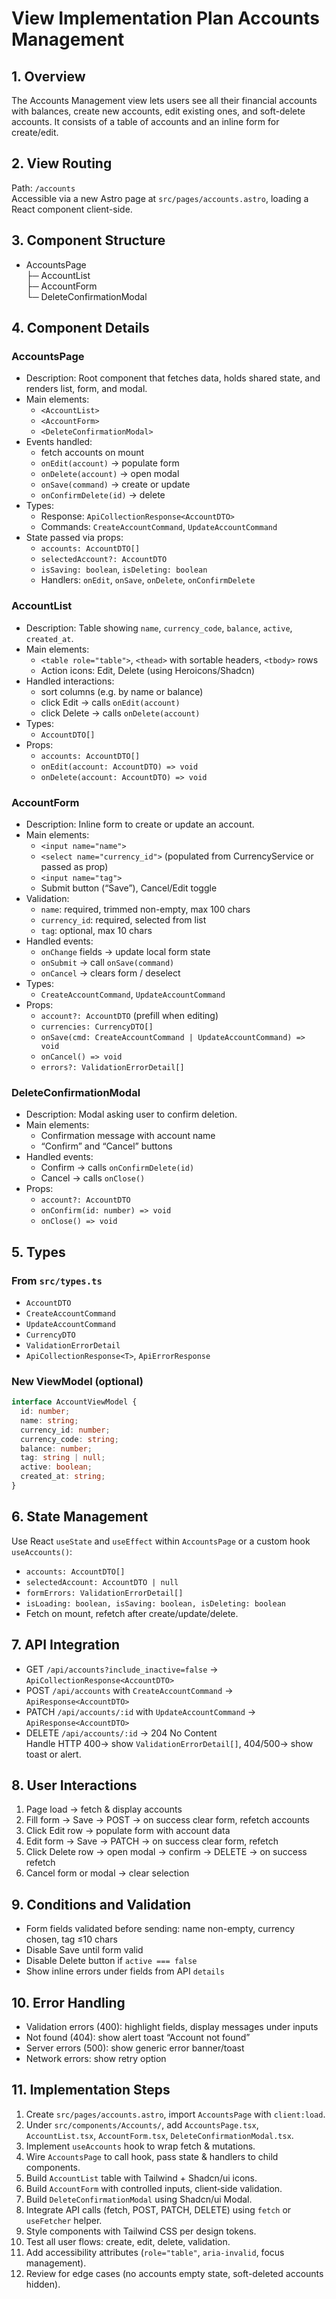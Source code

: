 # View Implementation Plan Accounts Management

## 1. Overview
The Accounts Management view lets users see all their financial accounts with balances, create new accounts, edit existing ones, and soft-delete accounts. It consists of a table of accounts and an inline form for create/edit.

## 2. View Routing
Path: `/accounts`  
Accessible via a new Astro page at `src/pages/accounts.astro`, loading a React component client-side.

## 3. Component Structure
- AccountsPage  
  ├─ AccountList  
  ├─ AccountForm  
  └─ DeleteConfirmationModal  

## 4. Component Details

### AccountsPage
- Description: Root component that fetches data, holds shared state, and renders list, form, and modal.
- Main elements:
  - `<AccountList>`  
  - `<AccountForm>`  
  - `<DeleteConfirmationModal>`  
- Events handled:
  - fetch accounts on mount  
  - `onEdit(account)` → populate form  
  - `onDelete(account)` → open modal  
  - `onSave(command)` → create or update  
  - `onConfirmDelete(id)` → delete  
- Types:
  - Response: `ApiCollectionResponse<AccountDTO>`  
  - Commands: `CreateAccountCommand`, `UpdateAccountCommand`
- State passed via props:
  - `accounts: AccountDTO[]`  
  - `selectedAccount?: AccountDTO`  
  - `isSaving: boolean`, `isDeleting: boolean`  
  - Handlers: `onEdit`, `onSave`, `onDelete`, `onConfirmDelete`

### AccountList
- Description: Table showing `name`, `currency_code`, `balance`, `active`, `created_at`.
- Main elements:
  - `<table role="table">`, `<thead>` with sortable headers, `<tbody>` rows  
  - Action icons: Edit, Delete (using Heroicons/Shadcn)  
- Handled interactions:
  - sort columns (e.g. by name or balance)  
  - click Edit → calls `onEdit(account)`  
  - click Delete → calls `onDelete(account)`
- Types:
  - `AccountDTO[]`
- Props:
  - `accounts: AccountDTO[]`  
  - `onEdit(account: AccountDTO) => void`  
  - `onDelete(account: AccountDTO) => void`

### AccountForm
- Description: Inline form to create or update an account.
- Main elements:
  - `<input name="name">`  
  - `<select name="currency_id">` (populated from CurrencyService or passed as prop)  
  - `<input name="tag">`  
  - Submit button (“Save”), Cancel/Edit toggle  
- Validation:
  - `name`: required, trimmed non-empty, max 100 chars  
  - `currency_id`: required, selected from list  
  - `tag`: optional, max 10 chars  
- Handled events:
  - `onChange` fields → update local form state  
  - `onSubmit` → call `onSave(command)`  
  - `onCancel` → clears form / deselect  
- Types:
  - `CreateAccountCommand`, `UpdateAccountCommand`
- Props:
  - `account?: AccountDTO` (prefill when editing)  
  - `currencies: CurrencyDTO[]`  
  - `onSave(cmd: CreateAccountCommand | UpdateAccountCommand) => void`  
  - `onCancel() => void`  
  - `errors?: ValidationErrorDetail[]`

### DeleteConfirmationModal
- Description: Modal asking user to confirm deletion.
- Main elements:
  - Confirmation message with account name  
  - “Confirm” and “Cancel” buttons  
- Handled events:
  - Confirm → calls `onConfirmDelete(id)`  
  - Cancel → calls `onClose()`
- Props:
  - `account?: AccountDTO`  
  - `onConfirm(id: number) => void`  
  - `onClose() => void`  

## 5. Types

### From `src/types.ts`
- `AccountDTO`  
- `CreateAccountCommand`  
- `UpdateAccountCommand`  
- `CurrencyDTO`  
- `ValidationErrorDetail`  
- `ApiCollectionResponse<T>`, `ApiErrorResponse`

### New ViewModel (optional)
```ts
interface AccountViewModel {
  id: number;
  name: string;
  currency_id: number;
  currency_code: string;
  balance: number;
  tag: string | null;
  active: boolean;
  created_at: string;
}
```

## 6. State Management
Use React `useState` and `useEffect` within `AccountsPage` or a custom hook `useAccounts()`:
- `accounts: AccountDTO[]`  
- `selectedAccount: AccountDTO | null`  
- `formErrors: ValidationErrorDetail[]`  
- `isLoading: boolean, isSaving: boolean, isDeleting: boolean`  
- Fetch on mount, refetch after create/update/delete.

## 7. API Integration
- GET `/api/accounts?include_inactive=false` → `ApiCollectionResponse<AccountDTO>`  
- POST `/api/accounts` with `CreateAccountCommand` → `ApiResponse<AccountDTO>`  
- PATCH `/api/accounts/:id` with `UpdateAccountCommand` → `ApiResponse<AccountDTO>`  
- DELETE `/api/accounts/:id` → 204 No Content  
Handle HTTP 400→ show `ValidationErrorDetail[]`, 404/500→ show toast or alert.

## 8. User Interactions
1. Page load → fetch & display accounts  
2. Fill form → Save → POST → on success clear form, refetch accounts  
3. Click Edit row → populate form with account data  
4. Edit form → Save → PATCH → on success clear form, refetch  
5. Click Delete row → open modal → confirm → DELETE → on success refetch  
6. Cancel form or modal → clear selection

## 9. Conditions and Validation
- Form fields validated before sending: name non-empty, currency chosen, tag ≤10 chars  
- Disable Save until form valid  
- Disable Delete button if `active === false`  
- Show inline errors under fields from API `details`

## 10. Error Handling
- Validation errors (400): highlight fields, display messages under inputs  
- Not found (404): show alert toast “Account not found”  
- Server errors (500): show generic error banner/toast  
- Network errors: show retry option

## 11. Implementation Steps
1. Create `src/pages/accounts.astro`, import `AccountsPage` with `client:load`.  
2. Under `src/components/Accounts/`, add `AccountsPage.tsx`, `AccountList.tsx`, `AccountForm.tsx`, `DeleteConfirmationModal.tsx`.  
3. Implement `useAccounts` hook to wrap fetch & mutations.  
4. Wire `AccountsPage` to call hook, pass state & handlers to child components.  
5. Build `AccountList` table with Tailwind + Shadcn/ui icons.  
6. Build `AccountForm` with controlled inputs, client‐side validation.  
7. Build `DeleteConfirmationModal` using Shadcn/ui Modal.  
8. Integrate API calls (fetch, POST, PATCH, DELETE) using `fetch` or `useFetcher` helper.  
9. Style components with Tailwind CSS per design tokens.  
10. Test all user flows: create, edit, delete, validation.  
11. Add accessibility attributes (`role="table"`, `aria-invalid`, focus management).  
12. Review for edge cases (no accounts empty state, soft-deleted accounts hidden).  